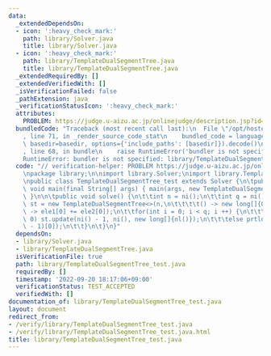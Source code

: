```yaml
---
data:
  _extendedDependsOn:
  - icon: ':heavy_check_mark:'
    path: library/Solver.java
    title: library/Solver.java
  - icon: ':heavy_check_mark:'
    path: library/TemplateDualSegmentTree.java
    title: library/TemplateDualSegmentTree.java
  _extendedRequiredBy: []
  _extendedVerifiedWith: []
  _isVerificationFailed: false
  _pathExtension: java
  _verificationStatusIcon: ':heavy_check_mark:'
  attributes:
    PROBLEM: https://judge.u-aizu.ac.jp/onlinejudge/description.jsp?id=DSL_2_E
  bundledCode: "Traceback (most recent call last):\n  File \"/opt/hostedtoolcache/Python/3.10.7/x64/lib/python3.10/site-packages/onlinejudge_verify/documentation/build.py\"\
    , line 71, in _render_source_code_stat\n    bundled_code = language.bundle(stat.path,\
    \ basedir=basedir, options={'include_paths': [basedir]}).decode()\n  File \"/opt/hostedtoolcache/Python/3.10.7/x64/lib/python3.10/site-packages/onlinejudge_verify/languages/user_defined.py\"\
    , line 68, in bundle\n    raise RuntimeError('bundler is not specified: {}'.format(str(path)))\n\
    RuntimeError: bundler is not specified: library/TemplateDualSegmentTree_test.java\n"
  code: "// verification-helper: PROBLEM https://judge.u-aizu.ac.jp/onlinejudge/description.jsp?id=DSL_2_E\n\
    \npackage library;\n\nimport library.Solver;\nimport library.TemplateDualSegmentTree;\n\
    \npublic class TemplateDualSegmentTree_test extends Solver {\n\tpublic static\
    \ void main(final String[] args) { main(args, new TemplateDualSegmentTree_test());\
    \ }\n\n\tpublic void solve() {\n\t\tint n = ni();\n\t\tint q = ni();\n\t\tTemplateDualSegmentTree<long[]>\
    \ st = new TemplateDualSegmentTree<>(n,\n\t\t\t\t() -> new long[]{0}, (ele1, ele2)\
    \ -> ele1[0] += ele2[0]);\n\t\tfor(int i = 0; i < q; i ++) {\n\t\t\tif(ni() ==\
    \ 0) st.update(ni() - 1, ni(), new long[]{nl()});\n\t\t\telse prtln(st.get(ni()\
    \ - 1)[0]);\n\t\t}\n\t}\n}"
  dependsOn:
  - library/Solver.java
  - library/TemplateDualSegmentTree.java
  isVerificationFile: true
  path: library/TemplateDualSegmentTree_test.java
  requiredBy: []
  timestamp: '2022-09-20 18:17:06+09:00'
  verificationStatus: TEST_ACCEPTED
  verifiedWith: []
documentation_of: library/TemplateDualSegmentTree_test.java
layout: document
redirect_from:
- /verify/library/TemplateDualSegmentTree_test.java
- /verify/library/TemplateDualSegmentTree_test.java.html
title: library/TemplateDualSegmentTree_test.java
---
```

